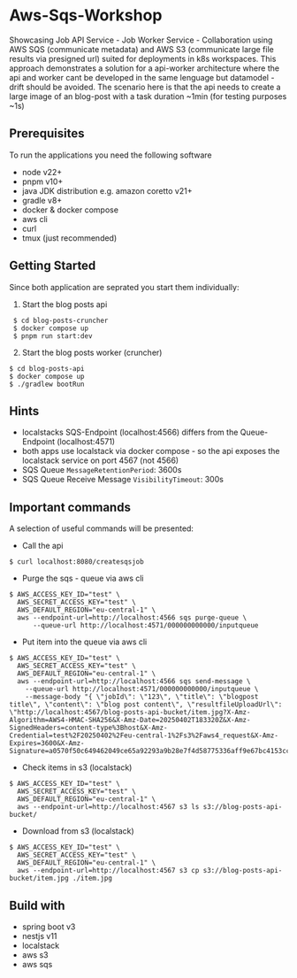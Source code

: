 # Aws-Sqs-Workshop
Showcasing Job API Service - Job Worker Service - Collaboration using AWS SQS (communicate metadata) and AWS S3 (communicate large file results via presigned url) suited for deployments in k8s workspaces. This approach demonstrates a solution for a api-worker architecture where the api and worker cant be developed in the same lenguage but datamodel - drift should be avoided. The scenario here is that the api needs to create a large image of an blog-post with a task duration ~1min (for testing purposes ~1s)

## Prerequisites
To run the applications you need the following software
 - node v22+
 - pnpm v10+
 - java JDK distribution e.g. amazon coretto v21+
 - gradle v8+
 - docker & docker compose
 - aws cli
 - curl
 - tmux (just recommended)

## Getting Started
Since both application are seprated you start them individually:

1. Start the blog posts api

```
 $ cd blog-posts-cruncher
 $ docker compose up
 $ pnpm run start:dev
```

2. Start the blog posts worker (cruncher)

```
$ cd blog-posts-api
$ docker compose up
$ ./gradlew bootRun
```

## Hints
- localstacks SQS-Endpoint (localhost:4566) differs from the Queue-Endpoint (localhost:4571)
- both apps use localstack via docker compose - so the api exposes the localstack service on port 4567 (not 4566)
- SQS Queue `MessageRetentionPeriod`: 3600s
- SQS Queue Receive Message `VisibilityTimeout`: 300s

## Important commands
A selection of useful commands will be presented:
 - Call the api
```
$ curl localhost:8080/createsqsjob
```

 - Purge the sqs - queue via aws cli
```
$ AWS_ACCESS_KEY_ID="test" \
  AWS_SECRET_ACCESS_KEY="test" \
  AWS_DEFAULT_REGION="eu-central-1" \
  aws --endpoint-url=http://localhost:4566 sqs purge-queue \
      --queue-url http://localhost:4571/000000000000/inputqueue
```

 - Put item into the queue via aws cli
```
$ AWS_ACCESS_KEY_ID="test" \
  AWS_SECRET_ACCESS_KEY="test" \
  AWS_DEFAULT_REGION="eu-central-1" \
  aws --endpoint-url=http://localhost:4566 sqs send-message \
    --queue-url http://localhost:4571/000000000000/inputqueue \
    --message-body "{ \"jobId\": \"123\", \"title\": \"blogpost title\", \"content\": \"blog post content\", \"resultfileUploadUrl\": \"http://localhost:4567/blog-posts-api-bucket/item.jpg?X-Amz-Algorithm=AWS4-HMAC-SHA256&X-Amz-Date=20250402T183320Z&X-Amz-SignedHeaders=content-type%3Bhost&X-Amz-Credential=test%2F20250402%2Feu-central-1%2Fs3%2Faws4_request&X-Amz-Expires=3600&X-Amz-Signature=a0570f50c649462049ce65a92293a9b28e7f4d58775336aff9e67bc4153cc332\"}"
```

- Check items in s3 (localstack)
```
$ AWS_ACCESS_KEY_ID="test" \
  AWS_SECRET_ACCESS_KEY="test" \
  AWS_DEFAULT_REGION="eu-central-1" \
  aws --endpoint-url=http://localhost:4567 s3 ls s3://blog-posts-api-bucket/
```

- Download from s3 (localstack)
```
$ AWS_ACCESS_KEY_ID="test" \
  AWS_SECRET_ACCESS_KEY="test" \
  AWS_DEFAULT_REGION="eu-central-1" \
  aws --endpoint-url=http://localhost:4567 s3 cp s3://blog-posts-api-bucket/item.jpg ./item.jpg
```

## Build with
 - spring boot v3
 - nestjs v11
 - localstack
 - aws s3
 - aws sqs